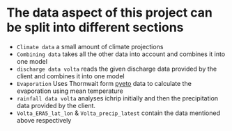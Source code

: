 # The data aspect of this project can be split into different sections
- `Climate data`
    a small amount of climate projections
- `Combining data`
    takes all the other data into account and combines it into one model
- `discharge data volta`
    reads the given discharge data provided by the client and combines it into one model
- `Evaporation`
    Uses Thornwait form [pyeto](https://github.com/woodcrafty/PyETo) data to calculate the evaporation using mean temperature 
- `rainfall data volta`
    analyses ichrip initially and then the precipitation data provided by the client.
- `Volta_ERA5_lat_lon` & `Volta_precip_latest` contain the data mentioned above respectively